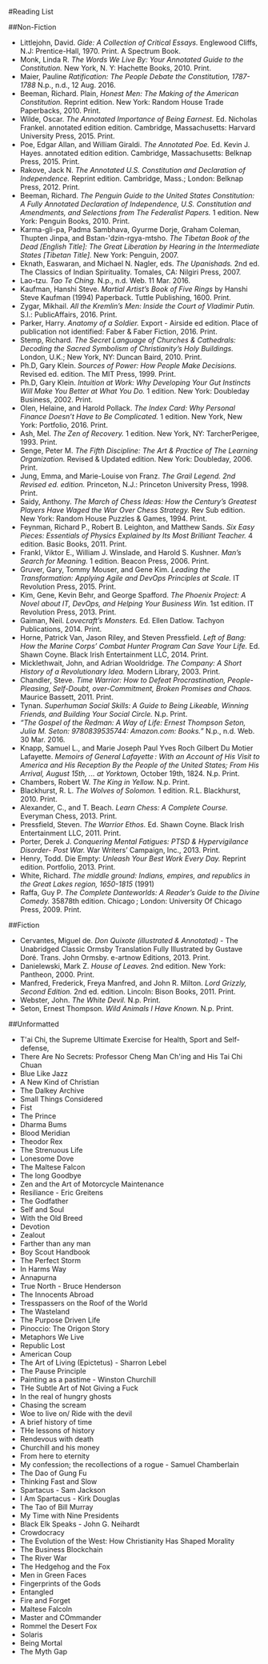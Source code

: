 ﻿#Reading List

##Non-Fiction 
- Littlejohn, David. *Gide: A Collection of Critical Essays.* Englewood Cliffs, N.J: Prentice-Hall, 1970. Print. A Spectrum Book.
- Monk, Linda R. *The Words We Live By: Your Annotated Guide to the Constitution.* New York, N. Y: Hachette Books, 2010. Print.
- Maier, Pauline *Ratification: The People Debate the Constitution, 1787-1788* N.p., n.d., 12 Aug. 2016.
- Beeman, Richard. Plain, *Honest Men: The Making of the American Constitution.* Reprint edition. New York: Random House Trade Paperbacks, 2010. Print.
- Wilde, Oscar. *The Annotated Importance of Being Earnest.* Ed. Nicholas Frankel. annotated edition edition. Cambridge, Massachusetts: Harvard University Press, 2015. Print.
- Poe, Edgar Allan, and William Giraldi. *The Annotated Poe.* Ed. Kevin J. Hayes. annotated edition edition. Cambridge, Massachusetts: Belknap Press, 2015. Print.
- Rakove, Jack N. *The Annotated U.S. Constitution and Declaration of Independence.* Reprint edition. Cambridge, Mass.; London: Belknap Press, 2012. Print.
- Beeman, Richard. *The Penguin Guide to the United States Constitution: A Fully Annotated Declaration of Independence, U.S. Constitution and Amendments, and Selections from The Federalist Papers.* 1 edition. New York: Penguin Books, 2010. Print.
- Karma-gli-pa, Padma Sambhava, Gyurme Dorje, Graham Coleman, Thupten Jinpa, and Bstan-'dzin-rgya-mtsho. *The Tibetan Book of the Dead [English Title]: The Great Liberation by Hearing in the Intermediate States [Tibetan Title].* New York: Penguin, 2007.
- Eknath, Easwaran, and Michael N. Nagler, eds. *The Upanishads.* 2nd ed. The Classics of Indian Spirituality. Tomales, CA: Nilgiri Press, 2007.
- Lao-tzu. *Tao Te Ching.* N.p., n.d. Web. 11 Mar. 2016.
- Kaufman, Hanshi Steve. *Martial Artist’s Book of Five Rings* by Hanshi Steve Kaufman (1994) Paperback. Tuttle Publishing, 1600. Print.
- Zygar, Mikhail. *All the Kremlin’s Men: Inside the Court of Vladimir Putin.* S.l.: PublicAffairs, 2016. Print.
- Parker, Harry. *Anatomy of a Soldier.* Export - Airside ed edition. Place of publication not identified: Faber & Faber Fiction, 2016. Print.
- Stemp, Richard. *The Secret Language of Churches & Cathedrals: Decoding the Sacred Symbolism of Christianity’s Holy Buildings.* London, U.K.; New York, NY: Duncan Baird, 2010. Print.
- Ph.D, Gary Klein. *Sources of Power: How People Make Decisions.* Revised ed. edition. The MIT Press, 1999. Print.
- Ph.D, Gary Klein. *Intuition at Work: Why Developing Your Gut Instincts Will Make You Better at What You Do.* 1 edition. New York: Doubleday Business, 2002. Print.
- Olen, Helaine, and Harold Pollack. *The Index Card: Why Personal Finance Doesn’t Have to Be Complicated.* 1 edition. New York, New York: Portfolio, 2016. Print.
- Ash, Mel. *The Zen of Recovery.* 1 edition. New York, NY: TarcherPerigee, 1993. Print.
- Senge, Peter M. *The Fifth Discipline: The Art & Practice of The Learning Organization.* Revised & Updated edition. New York: Doubleday, 2006. Print.
- Jung, Emma, and Marie-Louise von Franz. *The Grail Legend. 2nd Revised ed. edition.* Princeton, N.J.: Princeton University Press, 1998. Print.
- Saidy, Anthony. *The March of Chess Ideas: How the Century’s Greatest Players Have Waged the War Over Chess Strategy.* Rev Sub edition. New York: Random House Puzzles & Games, 1994. Print.
- Feynman, Richard P., Robert B. Leighton, and Matthew Sands. *Six Easy Pieces: Essentials of Physics Explained by Its Most Brilliant Teacher.* 4 edition. Basic Books, 2011. Print.
- Frankl, Viktor E., William J. Winslade, and Harold S. Kushner. *Man’s Search for Meaning.* 1 edition. Beacon Press, 2006. Print.
- Gruver, Gary, Tommy Mouser, and Gene Kim. *Leading the Transformation: Applying Agile and DevOps Principles at Scale.* IT Revolution Press, 2015. Print.
- Kim, Gene, Kevin Behr, and George Spafford. *The Phoenix Project: A Novel about IT, DevOps, and Helping Your Business Win.* 1st edition. IT Revolution Press, 2013. Print.
- Gaiman, Neil. *Lovecraft’s Monsters.* Ed. Ellen Datlow. Tachyon Publications, 2014. Print.
- Horne, Patrick Van, Jason Riley, and Steven Pressfield. *Left of Bang: How the Marine Corps’ Combat Hunter Program Can Save Your Life.* Ed. Shawn Coyne. Black Irish Entertainment LLC, 2014. Print.
- Micklethwait, John, and Adrian Wooldridge. *The Company: A Short History of a Revolutionary Idea.* Modern Library, 2003. Print.
- Chandler, Steve. *Time Warrior: How to Defeat Procrastination, People-Pleasing, Self-Doubt, over-Commitment, Broken Promises and Chaos.* Maurice Bassett, 2011. Print.
- Tynan. *Superhuman Social Skills: A Guide to Being Likeable, Winning Friends, and Building Your Social Circle.* N.p. Print.
- *“The Gospel of the Redman: A Way of Life: Ernest Thompson Seton, Julia M. Seton: 9780839535744: Amazon.com: Books.”* N.p., n.d. Web. 30 Mar. 2016.
- Knapp, Samuel L., and Marie Joseph Paul Yves Roch Gilbert Du Motier Lafayette. *Memoirs of General Lafayette : With an Account of His Visit to America and His Reception By the People of the United States; From His Arrival, August 15th, ... at Yorktown,* October 19th, 1824. N.p. Print.
- Chambers, Robert W. *The King in Yellow.* N.p. Print.
- Blackhurst, R. L. *The Wolves of Solomon.* 1 edition. R.L. Blackhurst, 2010. Print.
- Alexander, C., and T. Beach. *Learn Chess: A Complete Course.* Everyman Chess, 2013. Print.
- Pressfield, Steven. *The Warrior Ethos.* Ed. Shawn Coyne. Black Irish Entertainment LLC, 2011. Print.
- Porter, Derek J. *Conquering Mental Fatigues: PTSD & Hypervigilance Disorder- Post War.* War Writers’ Campaign, Inc., 2013. Print.
- Henry, Todd. Die Empty: *Unleash Your Best Work Every Day.* Reprint edition. Portfolio, 2013. Print.
- White, Richard. *The middle ground: Indians, empires, and republics in the Great Lakes region, 1650-1815* (1991)
- Raffa, Guy P. *The Complete Danteworlds: A Reader’s Guide to the Divine Comedy.* 35878th edition. Chicago ; London: University Of Chicago Press, 2009. Print.




##Fiction
- Cervantes, Miguel de. *Don Quixote (illustrated & Annotated)* - The Unabridged Classic Ormsby Translation Fully Illustrated by Gustave Doré. Trans. John Ormsby. e-artnow Editions, 2013. Print.
- Danielewski, Mark Z. *House of Leaves.* 2nd edition. New York: Pantheon, 2000. Print.
- Manfred, Frederick, Freya Manfred, and John R. Milton. *Lord Grizzly, Second Edition.* 2nd ed. edition. Lincoln: Bison Books, 2011. Print.
- Webster, John. *The White Devil.* N.p. Print.
- Seton, Ernest Thompson. *Wild Animals I Have Known.* N.p. Print.


##Unformatted
- T'ai Chi, the Supreme Ultimate Exercise for Health, Sport and Self-defense, 
- There Are No Secrets: Professor Cheng Man Ch'ing and His Tai Chi Chuan 
- Blue Like Jazz
- A New Kind of Christian
- The Dalkey Archive
- Small Things Considered
- Fist
- The Prince
- Dharma Bums
- Blood Meridian
- Theodor Rex
- The Strenuous Life
- Lonesome Dove
- The Maltese Falcon
- The long Goodbye
- Zen and the Art of Motorcycle Maintenance
- Resiliance - Eric Greitens
- The Godfather
- Self and Soul
- With the Old Breed
- Devotion
- Zealout
- Farther than any man
- Boy Scout Handbook
- The Perfect Storm
- In Harms Way
- Annapurna
- True North - Bruce Henderson
- The Innocents Abroad
- Tresspassers on the Roof of the World
- The Wasteland
- The Purpose Driven Life
- Pinoccio: The Origon Story
- Metaphors We Live
- Republic Lost
- American Coup
- The Art of Living (Epictetus) - Sharron Lebel
- The Pause Principle
-  Painting as a pastime - Winston Churchill
- THe Subtle Art of Not Giving a Fuck
- In the real of hungry ghosts
- Chasing the scream
- Woe to live on/ Ride with the devil
- A brief history of time
- THe lessons of history
- Rendevous with death
- Churchill and his money
- From here to eternity
- My confession; the recollections of a rogue - Samuel Chamberlain
- The Dao of Gung Fu
- Thinking Fast and Slow
- Spartacus - Sam Jackson
- I Am Spartacus - Kirk Douglas
- The Tao of Bill Murray
- My Time with Nine Presidents
- Black Elk Speaks - John G. Neihardt
- Crowdocracy
- The Evolution of the West: How Christianity Has Shaped Morality
- The Business Blockchain
- The River War
- The Hedgehog and the Fox 
- Men in Green Faces 
- Fingerprints of the Gods 
- Entangled 
- Fire and Forget 
- Maltese Falcoln 
- Master and COmmander 
- Rommel the Desert Fox 
- Solaris 
- Being Mortal 
- The Myth Gap 